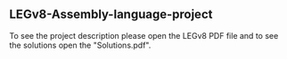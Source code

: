 ## LEGv8-Assembly-language-project
To see the project description please open the LEGv8 PDF file and to see the solutions open the "Solutions.pdf".
